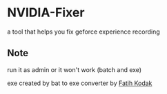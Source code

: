 # NVIDIA-Fixer
a tool that helps you fix geforce experience recording

## Note
run it as admin or it won't work (batch and exe)

exe created by bat to exe converter by [Fatih Kodak](https://github.com/99fk)
